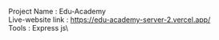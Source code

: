 Project Name : Edu-Academy\
Live-website link : https://edu-academy-server-2.vercel.app/ \
Tools : Express js\

 

